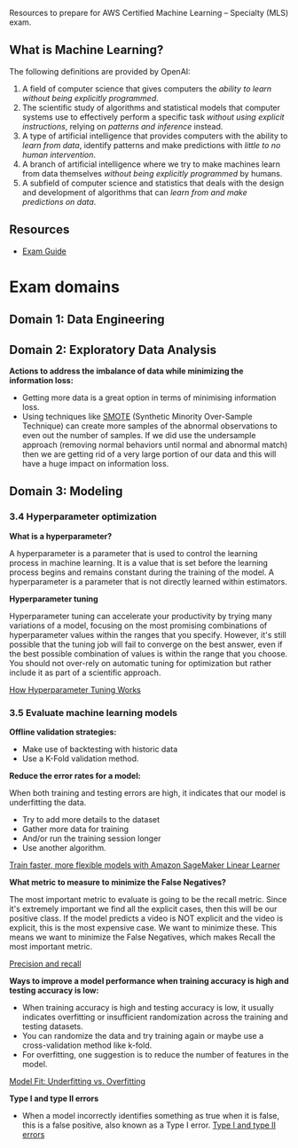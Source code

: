 Resources to prepare for AWS Certified Machine Learning – Specialty (MLS) exam.

## What is Machine Learning?

The following definitions are provided by OpenAI:

1. A field of computer science that gives computers the *ability to learn without being explicitly programmed*.
2. The scientific study of algorithms and statistical models that computer systems use to effectively perform a specific task *without using explicit instructions*, relying on *patterns and inference* instead.
3. A type of artificial intelligence that provides computers with the ability to *learn from data*, identify patterns and make predictions with *little to no human intervention*.
4. A branch of artificial intelligence where we try to make machines learn from data themselves *without being explicitly programmed* by humans.
5. A subfield of computer science and statistics that deals with the design and development of algorithms that can *learn from and make predictions on data*.


## Resources
* [Exam Guide](https://d1.awsstatic.com/training-and-certification/docs-ml/AWS-Certified-Machine-Learning-Specialty_Exam-Guide.pdf)

# Exam domains

## Domain 1: Data Engineering


## Domain 2: Exploratory Data Analysis

**Actions to address the imbalance of data while minimizing the information loss:**

- Getting more data is a great option in terms of minimising information loss. 
- Using techniques like [SMOTE](https://arxiv.org/pdf/1106.1813.pdf) (Synthetic Minority Over-Sample Technique) can create more samples of the abnormal observations to even out the number of samples. If we did use the undersample approach (removing normal behaviors until normal and abnormal match) then we are getting rid of a very large portion of our data and this will have a huge impact on information loss.








## Domain 3: Modeling

### 3.4 Hyperparameter optimization
**What is a hyperparameter?**

A hyperparameter is a parameter that is used to control the learning process in machine learning. It is a value that is set before the learning process begins and remains constant during the training of the model. A hyperparameter is a parameter that is not directly learned within estimators.

**Hyperparameter tuning**

Hyperparameter tuning can accelerate your productivity by trying many variations of a model, focusing on the most promising combinations of hyperparameter values within the ranges that you specify. However, it's still possible that the tuning job will fail to converge on the best answer, even if the best possible combination of values is within the range that you choose. You should not over-rely on automatic tuning for optimization but rather include it as part of a scientific approach.

[How Hyperparameter Tuning Works](https://docs.aws.amazon.com/sagemaker/latest/dg/automatic-model-tuning-how-it-works.html)

### 3.5 Evaluate machine learning models

**Offline validation strategies:**

- Make use of backtesting with historic data
- Use a K-Fold validation method.

**Reduce the error rates for a model:**

When both training and testing errors are high, it indicates that our model is underfitting the data.
- Try to add more details to the dataset
- Gather more data for training 
- And/or run the training session longer
- Use another algorithm.

[Train faster, more flexible models with Amazon SageMaker Linear Learner](https://aws.amazon.com/blogs/machine-learning/train-faster-more-flexible-models-with-amazon-sagemaker-linear-learner/)

**What metric to measure to minimize the False Negatives?**

The most important metric to evaluate is going to be the recall metric. Since it's extremely important we find all the explicit cases, then this will be our positive class. If the model predicts a video is NOT explicit and the video is explicit, this is the most expensive case. We want to minimize these. This means we want to minimize the False Negatives, which makes Recall the most important metric. 

[Precision and recall](https://en.wikipedia.org/wiki/Precision_and_recall)



**Ways to improve a model performance when training accuracy is high and testing accuracy is low:**

- When training accuracy is high and testing accuracy is low, it usually indicates overfitting or insufficient randomization across the training and testing datasets. 
- You can randomize the data and try training again or maybe use a cross-validation method like k-fold. 
- For overfitting, one suggestion is to reduce the number of features in the model. 

[Model Fit: Underfitting vs. Overfitting](https://docs.aws.amazon.com/machine-learning/latest/dg/model-fit-underfitting-vs-overfitting.html)

**Type I and type II errors**

- When a model incorrectly identifies something as true when it is false, this is a false positive, also known as a Type I error.
[Type I and type II errors](https://en.wikipedia.org/wiki/Type_I_and_type_II_errors#Type_I_error)












